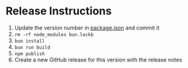 # Release Instructions

1. Update the version number in [package.json](./package.json) and commit it
2. `rm -rf node_modules bun.lockb`
3. `bun install`
4. `bun run build`
5. `npm publish`
6. Create a new GitHub release for this version with the release notes
